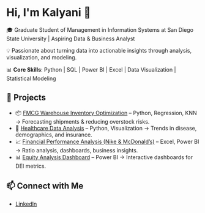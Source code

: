 # Hi, I'm Kalyani 👋  

🎓 Graduate Student of Management in Information Systems  at San Diego State University | Aspiring Data & Business Analyst  

💡 Passionate about turning data into actionable insights through analysis, visualization, and modeling.  

📊 **Core Skills**: Python | SQL | Power BI | Excel | Data Visualization | Statistical Modeling  

## 🚀 Projects  
- 📦 [FMCG Warehouse Inventory Optimization](https://github.com/KalyaniChikshe/fmcg-warehouse-optimization) – Python, Regression, KNN → Forecasting shipments & reducing overstock risks.  
- 🏥 [Healthcare Data Analysis](link-to-repo) – Python, Visualization → Trends in disease, demographics, and insurance.  
- 📈 [Financial Performance Analysis (Nike & McDonald’s)](link-to-repo) – Excel, Power BI → Ratio analysis, dashboards, business insights.  
- 📊 [Equity Analysis Dashboard](https://app.powerbi.com/view?r=eyJrIjoiOWM4YmM5MjQtMWYwNC00YzQxLTlkMWUtNTY0YmYzNWU4ZDg0IiwidCI6Ijk2NzNlOWE4LWFhNTctNDQ2MS05MzM2LTVmZDNmMDAzNGUxOCIsImMiOjZ9&pageName=31b0f35073e365e72094) – Power BI → Interactive dashboards for DEI metrics.  

## 📫 Connect with Me  
- [LinkedIn](https://www.linkedin.com/in/kalyani-chikshe-383942a1/)
